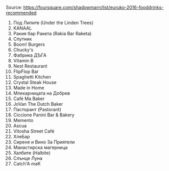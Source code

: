 Source: https://foursquare.com/shadowmarn/list/euruko-2016-fooddrinks-recommended

1. Под Липите (Under the Linden Trees)
2. KANAAL
3. Ракия бар Ракета (Rakia Bar Raketa)
4. Спутник
5. Boom! Burgers
6. Chucky's
7. Фабрика ДЪГА
8. Vitamin B
9. Nest Restaurant
10. FlipFlop Bar
11. Spaghetti Kitchen
12. Crystal Steak House
13. Made in Home
14. Млекарницата на Добрев
15. Café Ma Baker
16. JoVan The Dutch Baker
17. Пасторант (Pastorant)
18. Ciccione Panini Bar & Bakery
19. Memento
20. Ascua
21. Vitosha Street Café
22. ХлеБар
23. Сирене и Вино За Приятели
24. Манастирска магерница
25. Халбите (Halbite)
26. Слънце Луна
27. Catch'A maK
